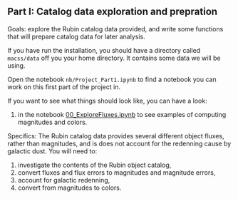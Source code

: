 ## Part I: Catalog data exploration and prepration

Goals: explore the Rubin catalog data provided, and write some functions that will prepare catalog data for later analysis.

If you have run the installation, you should have a directory called `macss/data` off you your home directory.  It contains some data we will be using.

Open the notebook `nb/Project_Part1.ipynb` to find a notebook you can work on this first part of the project in.


If you want to see what things should look like, you can have a look:

1. in the notebook [00_ExploreFluxes.ipynb](https://github.com/KIPAC/MACSS/blob/main/nb/00_ExploreFluxes.ipynb) to see examples of computing magnitudes and colors.


Specifics:  The Rubin catalog data provides several different object fluxes, rather than magnitudes, and is does not account for the redenning cause by galactic dust.
You will need to:

1. investigate the contents of the Rubin object catalog,
2. convert fluxes and flux errors to magnitudes and magnitude errors,
3. account for galactic redenning,
4. convert from magnitudes to colors.



<!--  LocalWords:  macss nb 00_ExploreFluxes.ipynb
 -->
